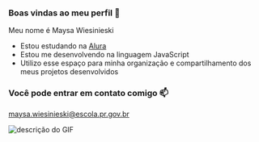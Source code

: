 ### Boas vindas ao meu perfil 💟

Meu nome é Maysa Wiesinieski
- Estou estudando na [Alura](https://www.alura.com.br)
- Estou me desenvolvendo na linguagem JavaScript
- Utilizo esse espaço para minha organização e compartilhamento dos meus projetos desenvolvidos

### Você pode entrar em contato comigo 📫

maysa.wiesinieski@escola.pr.gov.br

![descrição do GIF](https://media1.tenor.com/m/p6prrL5Y4NQAAAAC/clapping-clapping-hands.gif)
